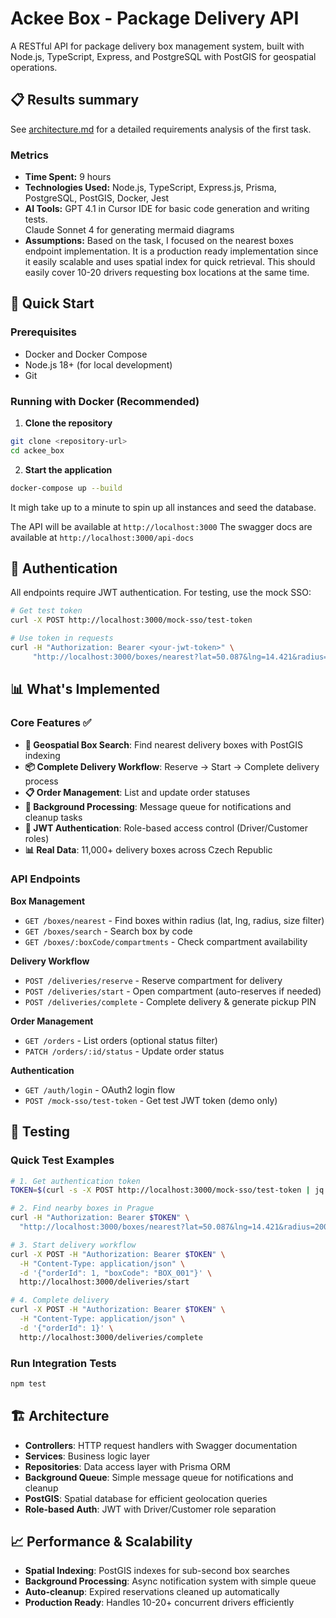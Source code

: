 # Ackee Box - Package Delivery API

A RESTful API for package delivery box management system, built with Node.js, TypeScript, Express, and PostgreSQL with PostGIS for geospatial operations.
## 📋 Results summary 

See [architecture.md](https://github.com/mashabek/ackee_box/blob/master/architecture.md) for a detailed requirements analysis of the first task.

### Metrics
- **Time Spent:** 9 hours
- **Technologies Used:** Node.js, TypeScript, Express.js, Prisma, PostgreSQL, PostGIS, Docker, Jest
- **AI Tools:** GPT 4.1 in Cursor IDE for basic code generation and writing tests.  
Claude Sonnet 4 for generating mermaid diagrams
- **Assumptions:** Based on the task, I focused on the nearest boxes endpoint implementation. It is a production ready implementation since it easily scalable and uses spatial index for quick retrieval. This should easily cover 10-20 drivers requesting box locations at the same time. 

## 🚀 Quick Start

### Prerequisites
- Docker and Docker Compose
- Node.js 18+ (for local development)
- Git

### Running with Docker (Recommended)

1. **Clone the repository**
```bash
git clone <repository-url>
cd ackee_box
```

2. **Start the application**
```bash
docker-compose up --build
```

It migh take up to a minute to spin up all instances and seed the database.

The API will be available at `http://localhost:3000`
The swagger docs are available at `http://localhost:3000/api-docs`

## 🔐 Authentication

All endpoints require JWT authentication. For testing, use the mock SSO:

```bash
# Get test token
curl -X POST http://localhost:3000/mock-sso/test-token

# Use token in requests
curl -H "Authorization: Bearer <your-jwt-token>" \
     "http://localhost:3000/boxes/nearest?lat=50.087&lng=14.421&radius=1000"
```

## 📊 What's Implemented

### Core Features ✅
- **📍 Geospatial Box Search**: Find nearest delivery boxes with PostGIS indexing
- **📦 Complete Delivery Workflow**: Reserve → Start → Complete delivery process  
- **📋 Order Management**: List and update order statuses
- **🔔 Background Processing**: Message queue for notifications and cleanup tasks
- **🔐 JWT Authentication**: Role-based access control (Driver/Customer roles)
- **📊 Real Data**: 11,000+ delivery boxes across Czech Republic

### API Endpoints

**Box Management**
- `GET /boxes/nearest` - Find boxes within radius (lat, lng, radius, size filter)
- `GET /boxes/search` - Search box by code
- `GET /boxes/:boxCode/compartments` - Check compartment availability

**Delivery Workflow**  
- `POST /deliveries/reserve` - Reserve compartment for delivery
- `POST /deliveries/start` - Open compartment (auto-reserves if needed)
- `POST /deliveries/complete` - Complete delivery & generate pickup PIN

**Order Management**
- `GET /orders` - List orders (optional status filter)
- `PATCH /orders/:id/status` - Update order status

**Authentication**
- `GET /auth/login` - OAuth2 login flow
- `POST /mock-sso/test-token` - Get test JWT token (demo only)

## 🧪 Testing

### Quick Test Examples
```bash
# 1. Get authentication token
TOKEN=$(curl -s -X POST http://localhost:3000/mock-sso/test-token | jq -r '.token')

# 2. Find nearby boxes in Prague
curl -H "Authorization: Bearer $TOKEN" \
  "http://localhost:3000/boxes/nearest?lat=50.087&lng=14.421&radius=2000"

# 3. Start delivery workflow
curl -X POST -H "Authorization: Bearer $TOKEN" \
  -H "Content-Type: application/json" \
  -d '{"orderId": 1, "boxCode": "BOX_001"}' \
  http://localhost:3000/deliveries/start

# 4. Complete delivery
curl -X POST -H "Authorization: Bearer $TOKEN" \
  -H "Content-Type: application/json" \
  -d '{"orderId": 1}' \
  http://localhost:3000/deliveries/complete
```

### Run Integration Tests
```bash
npm test
```

## 🏗️ Architecture

- **Controllers**: HTTP request handlers with Swagger documentation
- **Services**: Business logic layer 
- **Repositories**: Data access layer with Prisma ORM
- **Background Queue**: Simple message queue for notifications and cleanup
- **PostGIS**: Spatial database for efficient geolocation queries
- **Role-based Auth**: JWT with Driver/Customer role separation

## 📈 Performance & Scalability

- **Spatial Indexing**: PostGIS indexes for sub-second box searches
- **Background Processing**: Async notification system with simple queue
- **Auto-cleanup**: Expired reservations cleaned up automatically
- **Production Ready**: Handles 10-20+ concurrent drivers efficiently